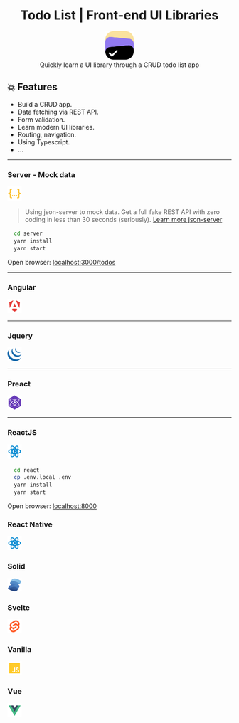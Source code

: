 <h1 align="center">Todo List | Front-end UI Libraries</h1>

<div align="center">
  <img width="64" src="./.docs/imgs/logo.png" />
  <div>Quickly learn a UI library through a CRUD todo list app</div>
</div>

## 💥 Features

- Build a CRUD app.
- Data fetching via REST API.
- Form validation.
- Learn modern UI libraries.
- Routing, navigation.
- Using Typescript.
- ...

---

### Server - Mock data

<img src="./.docs/imgs/json.svg" width="32" />

> Using json-server to mock data. Get a full fake REST API with zero coding in less than 30 seconds (seriously). [Learn more json-server](https://github.com/typicode/json-server)

```bash
  cd server
  yarn install
  yarn start
```

Open browser: [localhost:3000/todos](http://localhost:3000/todos)

---

### Angular

<img src="./.docs/imgs/angular.svg" width="32" />

---

### Jquery

<img src="./.docs/imgs/jquery.png" width="32" />

---

### Preact

<img src="./.docs/imgs/preact.svg" width="32" />

---

### ReactJS

<img src="./.docs/imgs/react.svg" width="32" />

```bash
  cd react
  cp .env.local .env
  yarn install
  yarn start
```

Open browser: [localhost:8000](http://localhost:8000)

### React Native

<img src="./.docs/imgs/react.svg" width="32" />

### Solid

<img src="./.docs/imgs/solid.svg" width="32" />

### Svelte

<img src="./.docs/imgs/svelte.svg" width="32" />

### Vanilla

<img src="./.docs/imgs/javascript.svg" width="32" />

### Vue

<img src="./.docs/imgs/vue.svg" width="32" />
